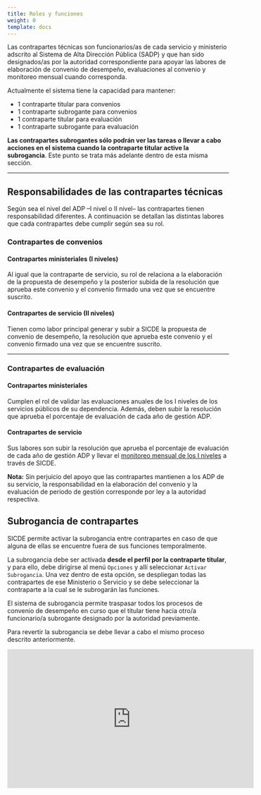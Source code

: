 ```yaml
---
title: Roles y funciones
weight: 0
template: docs
---
```

Las contrapartes técnicas son funcionarios/as de cada servicio y ministerio adscrito al Sistema de Alta Dirección Pública (SADP) y que han sido designados/as por la autoridad correspondiente para apoyar las labores de elaboración de convenio de desempeño, evaluaciones al convenio y monitoreo mensual cuando corresponda.

Actualmente el sistema tiene la capacidad para mantener:
* 1 contraparte titular para convenios
* 1 contraparte subrogante para convenios
* 1 contraparte titular para evaluación
* 1 contraparte subrogante para evaluación

**Las contrapartes subrogantes sólo podrán ver las tareas o llevar a cabo acciones en el sistema cuando la contraparte titular active la subrogancia**. Este punto se trata más adelante dentro de esta misma sección.

-----

## Responsabilidades de las contrapartes técnicas
Según sea el nivel del ADP –I nivel o II nivel– las contrapartes tienen responsabilidad diferentes.
A continuación se detallan las distintas labores que cada contrapartes debe cumplir según sea su rol.

### Contrapartes de convenios
#### Contrapartes ministeriales (I niveles)
Al igual que la contraparte de servicio, su rol de relaciona a la elaboración de la propuesta de desempeño y la posterior subida de la resolución que aprueba este convenio y el convenio firmado una vez que se encuentre suscrito.
#### Contrapartes de servicio (II niveles)
Tienen como labor principal generar y subir a SICDE la propuesta de convenio de desempeño, la resolución que aprueba este convenio y el convenio firmado una vez que se encuentre suscrito.

-----

### Contrapartes de evaluación
#### Contrapartes ministeriales
Cumplen el rol de validar las evaluaciones anuales de los I niveles de los servicios públicos de su dependencia. Además, deben subir la resolución que aprueba el porcentaje de evaluación de cada año de gestión ADP.

#### Contrapartes de servicio
Sus labores son subir la resolución que aprueba el porcentaje de evaluación de cada año de gestión ADP y llevar el [monitoreo mensual de los I niveles](/docs/evaluaciones/monitoreo/) a través de SICDE.

<div class="note"><strong>Nota:</strong> Sin perjuicio del apoyo que las contrapartes mantienen a los ADP de su servicio, la responsabilidad en la elaboración del convenio y la evaluación de periodo de gestión corresponde por ley a la autoridad respectiva.</div>

## Subrogancia de contrapartes
SICDE permite activar la subrogancia entre contrapartes en caso de que alguna de ellas se encuentre fuera de sus funciones temporalmente.

La subrogancia debe ser activada **desde el perfil por la contraparte titular**, y para ello, debe dirigirse al menú `Opciones` y allí seleccionar `Activar Subrogancia`. Una vez dentro de esta opción, se despliegan todas las contrapartes de ese Ministerio o Servicio y se debe seleccionar la contraparte a la cual se le subrogarán las funciones.

El sistema de subrogancia permite traspasar todos los procesos de convenio de desempeño en curso que el titular tiene hacia otro/a funcionario/a subrogante designado por la autoridad previamente.

Para revertir la subrogancia se debe llevar a cabo el mismo proceso descrito anteriormente.

<iframe width="560" height="315" src="https://www.youtube-nocookie.com/embed/3x-jhvcosPQ" frameborder="0" allow="accelerometer; autoplay; clipboard-write; encrypted-media; gyroscope; picture-in-picture" allowfullscreen></iframe>